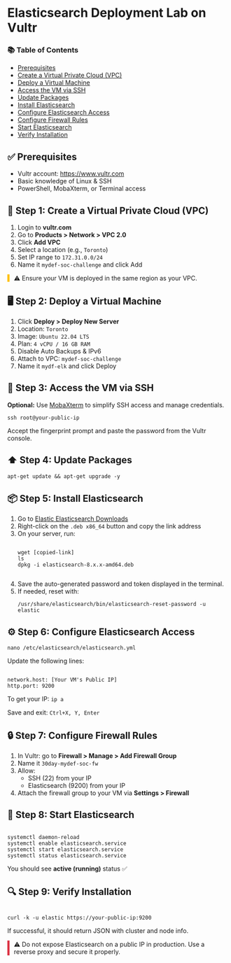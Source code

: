 <h1>Elasticsearch Deployment Lab on Vultr</h1>

<nav>
  <h3>📚 Table of Contents</h3>
  <ul>
    <li><a href="#prerequisites">Prerequisites</a></li>
    <li><a href="#vpc">Create a Virtual Private Cloud (VPC)</a></li>
    <li><a href="#vm">Deploy a Virtual Machine</a></li>
    <li><a href="#ssh">Access the VM via SSH</a></li>
    <li><a href="#update">Update Packages</a></li>
    <li><a href="#install">Install Elasticsearch</a></li>
    <li><a href="#configure">Configure Elasticsearch Access</a></li>
    <li><a href="#firewall">Configure Firewall Rules</a></li>
    <li><a href="#start">Start Elasticsearch</a></li>
    <li><a href="#verify">Verify Installation</a></li>
  </ul>
</nav>

<h2 id="prerequisites">✅ Prerequisites</h2>
<ul>
  <li>Vultr account: <a href="https://www.vultr.com/?ref=9758799-9J" target="_blank">https://www.vultr.com</a></li>
  <li>Basic knowledge of Linux & SSH</li>
  <li>PowerShell, MobaXterm, or Terminal access</li>
</ul>

<h2 id="vpc">🧩 Step 1: Create a Virtual Private Cloud (VPC)</h2>
<ol>
  <li>Login to <strong>vultr.com</strong></li>
  <li>Go to <strong>Products > Network > VPC 2.0</strong></li>
  <li>Click <strong>Add VPC</strong></li>
  <li>Select a location (e.g., <code>Toronto</code>)</li>
  <li>Set IP range to <code>172.31.0.0/24</code></li>
  <li>Name it <code>mydef-soc-challenge</code> and click Add</li>
</ol>
<div class="note" style="border-left: 5px solid #ffc107; padding-left: 10px;">
  ⚠️ Ensure your VM is deployed in the same region as your VPC.
</div>

<h2 id="vm">🖥 Step 2: Deploy a Virtual Machine</h2>
<ol>
  <li>Click <strong>Deploy > Deploy New Server</strong></li>
  <li>Location: <code>Toronto</code></li>
  <li>Image: <code>Ubuntu 22.04 LTS</code></li>
  <li>Plan: <code>4 vCPU / 16 GB RAM</code></li>
  <li>Disable Auto Backups & IPv6</li>
  <li>Attach to VPC: <code>mydef-soc-challenge</code></li>
  <li>Name it <code>mydf-elk</code> and click Deploy</li>
</ol>

<h2 id="ssh">🔐 Step 3: Access the VM via SSH</h2>
<p><strong>Optional:</strong> Use <a href="https://mobaxterm.mobatek.net/download.html" target="_blank">MobaXterm</a> to simplify SSH access and manage credentials.</p>
<pre><code>ssh root@your-public-ip</code></pre>
<p>Accept the fingerprint prompt and paste the password from the Vultr console.</p>

<h2 id="update">⬆️ Step 4: Update Packages</h2>
<pre><code>apt-get update && apt-get upgrade -y</code></pre>

<h2 id="install">📦 Step 5: Install Elasticsearch</h2>
<ol>
  <li>Go to <a href="https://www.elastic.co/downloads/elasticsearch" target="_blank">Elastic Elasticsearch Downloads</a></li>
  <li>Right-click on the <code>.deb x86_64</code> button and copy the link address</li>
  <li>On your server, run:
    <pre><code>
wget [copied-link]
ls
dpkg -i elasticsearch-8.x.x-amd64.deb
    </code></pre>
  </li>
  <li>Save the auto-generated password and token displayed in the terminal.</li>
  <li>If needed, reset with:
    <pre><code>/usr/share/elasticsearch/bin/elasticsearch-reset-password -u elastic</code></pre>
  </li>
</ol>

<h2 id="configure">⚙️ Step 6: Configure Elasticsearch Access</h2>
<pre><code>nano /etc/elasticsearch/elasticsearch.yml</code></pre>
<p>Update the following lines:</p>
<pre><code>
network.host: [Your VM's Public IP]
http.port: 9200
</code></pre>
<p>To get your IP: <code>ip a</code></p>
<p>Save and exit: <code>Ctrl+X, Y, Enter</code></p>

<h2 id="firewall">🔒 Step 7: Configure Firewall Rules</h2>
<ol>
  <li>In Vultr: go to <strong>Firewall > Manage > Add Firewall Group</strong></li>
  <li>Name it <code>30day-mydef-soc-fw</code></li>
  <li>Allow:
    <ul>
      <li>SSH (22) from your IP</li>
      <li>Elasticsearch (9200) from your IP</li>
    </ul>
  </li>
  <li>Attach the firewall group to your VM via <strong>Settings > Firewall</strong></li>
</ol>

<h2 id="start">🚀 Step 8: Start Elasticsearch</h2>
<pre><code>
systemctl daemon-reload
systemctl enable elasticsearch.service
systemctl start elasticsearch.service
systemctl status elasticsearch.service
</code></pre>
<p>You should see <strong>active (running)</strong> status ✅</p>

<h2 id="verify">🔍 Step 9: Verify Installation</h2>
<pre><code>
curl -k -u elastic https://your-public-ip:9200
</code></pre>
<p>If successful, it should return JSON with cluster and node info.</p>

<div class="note" style="border-left: 5px solid #dc3545; padding-left: 10px;">
  ⚠️ Do not expose Elasticsearch on a public IP in production. Use a reverse proxy and secure it properly.
</div>
